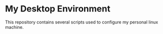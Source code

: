 # My Desktop Environment


This repository contains several scripts used to configure my personal linux machine.
